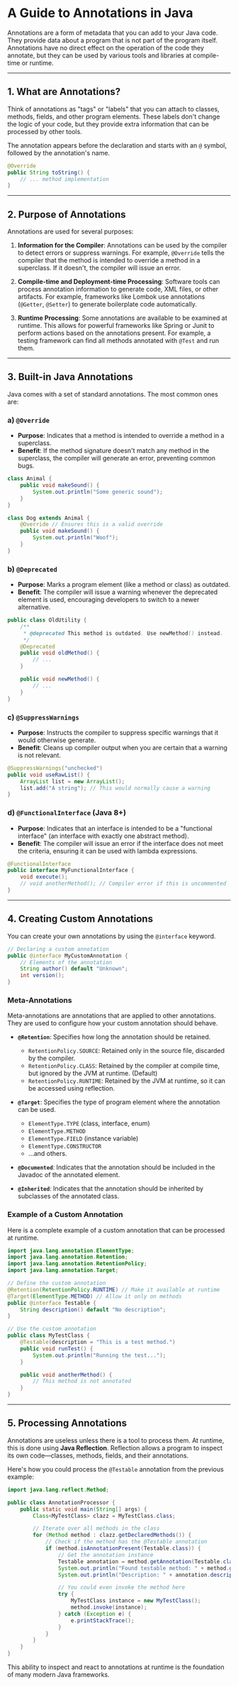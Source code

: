 # A Guide to Annotations in Java

Annotations are a form of metadata that you can add to your Java code. They provide data about a program that is not part of the program itself. Annotations have no direct effect on the operation of the code they annotate, but they can be used by various tools and libraries at compile-time or runtime.

---

## 1. What are Annotations?

Think of annotations as "tags" or "labels" that you can attach to classes, methods, fields, and other program elements. These labels don't change the logic of your code, but they provide extra information that can be processed by other tools.

The annotation appears before the declaration and starts with an `@` symbol, followed by the annotation's name.

```java
@Override
public String toString() {
    // ... method implementation
}
```

---

## 2. Purpose of Annotations

Annotations are used for several purposes:

1.  **Information for the Compiler**: Annotations can be used by the compiler to detect errors or suppress warnings. For example, `@Override` tells the compiler that the method is intended to override a method in a superclass. If it doesn't, the compiler will issue an error.

2.  **Compile-time and Deployment-time Processing**: Software tools can process annotation information to generate code, XML files, or other artifacts. For example, frameworks like Lombok use annotations (`@Getter`, `@Setter`) to generate boilerplate code automatically.

3.  **Runtime Processing**: Some annotations are available to be examined at runtime. This allows for powerful frameworks like Spring or Junit to perform actions based on the annotations present. For example, a testing framework can find all methods annotated with `@Test` and run them.

---

## 3. Built-in Java Annotations

Java comes with a set of standard annotations. The most common ones are:

### a) `@Override`
-   **Purpose**: Indicates that a method is intended to override a method in a superclass.
-   **Benefit**: If the method signature doesn't match any method in the superclass, the compiler will generate an error, preventing common bugs.

```java
class Animal {
    public void makeSound() {
        System.out.println("Some generic sound");
    }
}

class Dog extends Animal {
    @Override // Ensures this is a valid override
    public void makeSound() {
        System.out.println("Woof");
    }
}
```

### b) `@Deprecated`
-   **Purpose**: Marks a program element (like a method or class) as outdated.
-   **Benefit**: The compiler will issue a warning whenever the deprecated element is used, encouraging developers to switch to a newer alternative.

```java
public class OldUtility {
    /**
     * @deprecated This method is outdated. Use newMethod() instead.
     */
    @Deprecated
    public void oldMethod() {
        // ...
    }

    public void newMethod() {
        // ...
    }
}
```

### c) `@SuppressWarnings`
-   **Purpose**: Instructs the compiler to suppress specific warnings that it would otherwise generate.
-   **Benefit**: Cleans up compiler output when you are certain that a warning is not relevant.

```java
@SuppressWarnings("unchecked")
public void useRawList() {
    ArrayList list = new ArrayList();
    list.add("A string"); // This would normally cause a warning
}
```

### d) `@FunctionalInterface` (Java 8+)
-   **Purpose**: Indicates that an interface is intended to be a "functional interface" (an interface with exactly one abstract method).
-   **Benefit**: The compiler will issue an error if the interface does not meet the criteria, ensuring it can be used with lambda expressions.

```java
@FunctionalInterface
public interface MyFunctionalInterface {
    void execute();
    // void anotherMethod(); // Compiler error if this is uncommented
}
```

---

## 4. Creating Custom Annotations

You can create your own annotations by using the `@interface` keyword.

```java
// Declaring a custom annotation
public @interface MyCustomAnnotation {
    // Elements of the annotation
    String author() default "Unknown";
    int version();
}
```

### Meta-Annotations

Meta-annotations are annotations that are applied to other annotations. They are used to configure how your custom annotation should behave.

-   **`@Retention`**: Specifies how long the annotation should be retained.
    -   `RetentionPolicy.SOURCE`: Retained only in the source file, discarded by the compiler.
    -   `RetentionPolicy.CLASS`: Retained by the compiler at compile time, but ignored by the JVM at runtime. (Default)
    -   `RetentionPolicy.RUNTIME`: Retained by the JVM at runtime, so it can be accessed using reflection.

-   **`@Target`**: Specifies the type of program element where the annotation can be used.
    -   `ElementType.TYPE` (class, interface, enum)
    -   `ElementType.METHOD`
    -   `ElementType.FIELD` (instance variable)
    -   `ElementType.CONSTRUCTOR`
    -   ...and others.

-   **`@Documented`**: Indicates that the annotation should be included in the Javadoc of the annotated element.

-   **`@Inherited`**: Indicates that the annotation should be inherited by subclasses of the annotated class.

### Example of a Custom Annotation

Here is a complete example of a custom annotation that can be processed at runtime.

```java
import java.lang.annotation.ElementType;
import java.lang.annotation.Retention;
import java.lang.annotation.RetentionPolicy;
import java.lang.annotation.Target;

// Define the custom annotation
@Retention(RetentionPolicy.RUNTIME) // Make it available at runtime
@Target(ElementType.METHOD) // Allow it only on methods
public @interface Testable {
    String description() default "No description";
}

// Use the custom annotation
public class MyTestClass {
    @Testable(description = "This is a test method.")
    public void runTest() {
        System.out.println("Running the test...");
    }

    public void anotherMethod() {
        // This method is not annotated
    }
}
```

---

## 5. Processing Annotations

Annotations are useless unless there is a tool to process them. At runtime, this is done using **Java Reflection**. Reflection allows a program to inspect its own code—classes, methods, fields, and their annotations.

Here's how you could process the `@Testable` annotation from the previous example:

```java
import java.lang.reflect.Method;

public class AnnotationProcessor {
    public static void main(String[] args) {
        Class<MyTestClass> clazz = MyTestClass.class;

        // Iterate over all methods in the class
        for (Method method : clazz.getDeclaredMethods()) {
            // Check if the method has the @Testable annotation
            if (method.isAnnotationPresent(Testable.class)) {
                // Get the annotation instance
                Testable annotation = method.getAnnotation(Testable.class);
                System.out.println("Found testable method: " + method.getName());
                System.out.println("Description: " + annotation.description());

                // You could even invoke the method here
                try {
                    MyTestClass instance = new MyTestClass();
                    method.invoke(instance);
                } catch (Exception e) {
                    e.printStackTrace();
                }
            }
        }
    }
}
```
This ability to inspect and react to annotations at runtime is the foundation of many modern Java frameworks.
